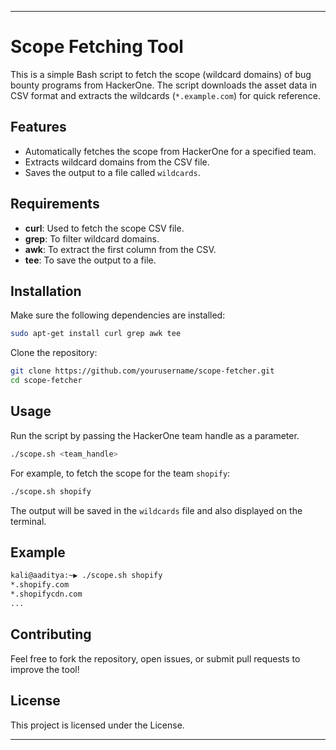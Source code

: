 

---

# Scope Fetching Tool

This is a simple Bash script to fetch the scope (wildcard domains) of bug bounty programs from HackerOne. The script downloads the asset data in CSV format and extracts the wildcards (`*.example.com`) for quick reference.

## Features
- Automatically fetches the scope from HackerOne for a specified team.
- Extracts wildcard domains from the CSV file.
- Saves the output to a file called `wildcards`.

## Requirements
- **curl**: Used to fetch the scope CSV file.
- **grep**: To filter wildcard domains.
- **awk**: To extract the first column from the CSV.
- **tee**: To save the output to a file.

## Installation

Make sure the following dependencies are installed:

```bash
sudo apt-get install curl grep awk tee
```

Clone the repository:

```bash
git clone https://github.com/yourusername/scope-fetcher.git
cd scope-fetcher
```

## Usage

Run the script by passing the HackerOne team handle as a parameter. 

```bash
./scope.sh <team_handle>
```

For example, to fetch the scope for the team `shopify`:

```bash
./scope.sh shopify
```

The output will be saved in the `wildcards` file and also displayed on the terminal.

## Example

```bash
kali@aaditya:~▶ ./scope.sh shopify
*.shopify.com
*.shopifycdn.com
...
```

## Contributing

Feel free to fork the repository, open issues, or submit pull requests to improve the tool!

## License

This project is licensed under the  License.

---


